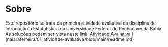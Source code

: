 
# Sobre
 Este repositório se trata da primeira atividade avaliativa da disciplina de Introdução á Estatatística da Universidade Federal do Recôncavo da Bahia. 
 As soluçôes podem ser vista neste link: [Atividade Avaliativa I](https://github.com/naiaraferreira/01_atividade-avaliativa.git)
 (naiaraferreira/01_atividade-avaliativa/blob/main/readme.md)
